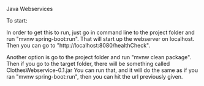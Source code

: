 Java Webservices

To start: 

In order to get this to run, just go in command line to the project folder
and run "mvnw spring-boot:run". That will start up the webserver on localhost.
Then you can go to "http://localhost:8080/healthCheck".

Another option is go to the project folder and run "mvnw clean package". Then if you go to the target folder, there will be something called ClothesWebservice-0.1.jar   You can run that, and it will do the same as if you ran
"mvnw spring-boot:run", then you can hit the url previously given.

